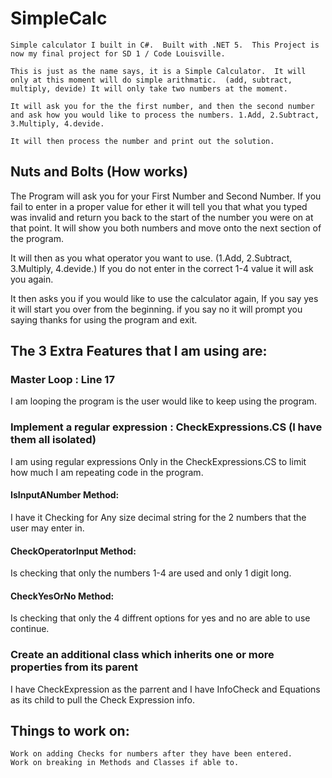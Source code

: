 # SimpleCalc
```
Simple calculator I built in C#.  Built with .NET 5.  This Project is now my final project for SD 1 / Code Louisville.  

This is just as the name says, it is a Simple Calculator.  It will only at this moment will do simple arithmatic.  (add, subtract, multiply, devide) It will only take two numbers at the moment.  

It will ask you for the the first number, and then the second number and ask how you would like to process the numbers. 1.Add, 2.Subtract, 3.Multiply, 4.devide.

It will then process the number and print out the solution.  
```
## Nuts and Bolts (How works)

The Program will ask you for your First Number and Second Number.  If you fail to enter in a proper value for ether it will tell you that what you typed was invalid and return you back to the start of the number you were on at that point. It will show you both numbers and move onto the next section of the program.

It will then as you what operator you want to use.  (1.Add, 2.Subtract, 3.Multiply, 4.devide.) If you do not enter in the correct 1-4 value it will ask you again.

It then asks you if you would like to use the calculator again, If you say yes it will start you over from the beginning. if you say no it will prompt you saying thanks for using the program and exit.


## The 3 Extra Features that I am using are:

### Master Loop : Line 17
I am looping the program is the user would like to keep using the program.

### Implement a regular expression : CheckExpressions.CS (I have them all isolated)
I am using regular expressions Only in the CheckExpressions.CS to limit how much I am repeating code in the program.  

#### IsInputANumber Method:
I have it Checking for Any size decimal string for the 2 numbers that the user may enter in.

#### CheckOperatorInput Method:
Is checking that only the numbers 1-4 are used and only 1 digit long.

#### CheckYesOrNo Method:
Is checking that only the 4 diffrent options for yes and no are able to use continue.

### Create an additional class which inherits one or more properties from its parent
I have CheckExpression as the parrent and I have InfoCheck and Equations as its child to pull the Check Expression info.



## Things to work on:
```
Work on adding Checks for numbers after they have been entered.
Work on breaking in Methods and Classes if able to.
```
